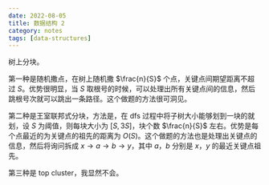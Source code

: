 ```yaml
---
date: 2022-08-05
title: 数据结构 2
category: notes
tags: [data-structures]
---
```


树上分块。

第一种是随机撒点，在树上随机撒 $\frac{n}{S}$ 个点，关键点间期望距离不超过 $S$。优势很明显，当 $S$ 取根号的时候，可以处理出所有关键点间的信息，然后跳根号次就可以跳出一条路径。这个做题的方法很可洞见。

第二种是王室联邦式分块，方法是，在 dfs 过程中将子树大小能够划到一块的就划，设 $S$ 为阈值，则每块大小为 $[S, 3S]$，块个数 $\frac{n}{S}$ 左右。优势是每个点最近的为关键点的祖先的距离为 $O(S)$。这个做题的方法也是处理出关键点的信息，然后将询问拆成 $x \rightarrow a \rightarrow b \rightarrow y$，其中 $a$，$b$ 分别是 $x$，$y$ 的最近关键点祖先。

第三种是 top cluster，我显然不会。
    